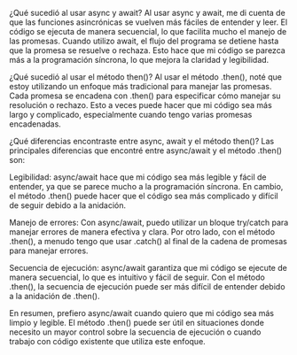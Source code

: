 ¿Qué sucedió al usar async y await?
Al usar async y await, me di cuenta de que las funciones asincrónicas se vuelven más fáciles de entender y leer. El código se ejecuta de manera secuencial, lo que facilita mucho el manejo de las promesas. Cuando utilizo await, el flujo del programa se detiene hasta que la promesa se resuelve o rechaza. Esto hace que mi código se parezca más a la programación síncrona, lo que mejora la claridad y legibilidad.

¿Qué sucedió al usar el método then()?
Al usar el método .then(), noté que estoy utilizando un enfoque más tradicional para manejar las promesas. Cada promesa se encadena con .then() para especificar cómo manejar su resolución o rechazo. Esto a veces puede hacer que mi código sea más largo y complicado, especialmente cuando tengo varias promesas encadenadas.

¿Qué diferencias encontraste entre async, await y el método then()?
Las principales diferencias que encontré entre async/await y el método .then() son:

Legibilidad: async/await hace que mi código sea más legible y fácil de entender, ya que se parece mucho a la programación síncrona. En cambio, el método .then() puede hacer que el código sea más complicado y difícil de seguir debido a la anidación.

Manejo de errores: Con async/await, puedo utilizar un bloque try/catch para manejar errores de manera efectiva y clara. Por otro lado, con el método .then(), a menudo tengo que usar .catch() al final de la cadena de promesas para manejar errores.

Secuencia de ejecución: async/await garantiza que mi código se ejecute de manera secuencial, lo que es intuitivo y fácil de seguir. Con el método .then(), la secuencia de ejecución puede ser más difícil de entender debido a la anidación de .then().

En resumen, prefiero async/await cuando quiero que mi código sea más limpio y legible. El método .then() puede ser útil en situaciones donde necesito un mayor control sobre la secuencia de ejecución o cuando trabajo con código existente que utiliza este enfoque.